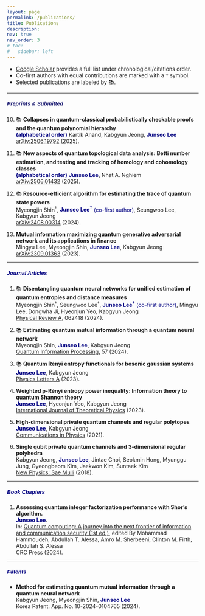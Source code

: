 ```yaml
---
layout: page
permalink: /publications/
title: Publications
description: 
nav: true
nav_order: 3
# toc:
#   sidebar: left
---
```

- [Google Scholar](https://scholar.google.co.kr/citations?user=mal5ZI8AAAAJ&hl=ko) provides a full list under chronological/citations order.
- Co-first authors with equal contributions are marked with a † symbol.
- Selected publications are labeled by :books:.

---
##### **<span style="color:#191970; font-family: Gill Sans, sans-serif;">Preprints & Submitted</span>**
10. :books: **Collapses in quantum-classical probabilistically checkable proofs and the quantum polynomial hierarchy<br>**
**<span style="color:navy">(alphabetical order)</span>** Kartik Anand, Kabgyun Jeong, **<span style="color:navy">Junseo Lee</span>**<br>
[arXiv:2506.19792](https://www.arxiv.org/abs/2506.19792) (2025). <br>

9. :books: **New aspects of quantum topological data analysis: Betti number estimation, and testing and tracking of homology and cohomology classes<br>**
**<span style="color:navy">(alphabetical order)</span>** **<span style="color:navy">Junseo Lee</span>**, Nhat A. Nghiem<br>
[arXiv:2506.01432](https://arxiv.org/abs/2506.01432) (2025). <br>

8. :books: **Resource-efficient algorithm for estimating the trace of quantum state powers<br>**
Myeongjin Shin<sup>†</sup>, **<span style="color:navy">Junseo Lee<sup>†</sup></span>** <span style="color:navy">(co-first author)</span>, Seungwoo Lee, Kabgyun Jeong<br>
[arXiv:2408.00314](https://arxiv.org/abs/2408.00314) (2024). <br>

7. **Mutual information maximizing quantum generative adversarial network and its applications in finance<br>**
Mingyu Lee, Myeongjin Shin, **<span style="color:navy">Junseo Lee</span>**, Kabgyun Jeong<br>
[arXiv:2309.01363](https://arxiv.org/abs/2309.01363) (2023). <br>

---
##### **<span style="color:navy; font-family: Gill Sans, sans-serif;">Journal Articles</span>**
1. :books: **Disentangling quantum neural networks for unified estimation of quantum entropies and distance measures<br>**
Myeongjin Shin<sup>†</sup>, Seungwoo Lee<sup>†</sup>, **<span style="color:navy">Junseo Lee<sup>†</sup></span>** <span style="color:navy">(co-first author)</span>, Mingyu Lee, Dongwha Ji, Hyeonjun Yeo, Kabgyun Jeong<br>
[Physical Review A](https://doi.org/10.1103/PhysRevA.110.062418), 062418 (2024).

1. :books: **Estimating quantum mutual information through a quantum neural network<br>**
Myeongjin Shin, **<span style="color:navy">Junseo Lee</span>**, Kabgyun Jeong<br>
[Quantum Information Processing](https://link.springer.com/article/10.1007/s11128-023-04253-1), 57 (2024).

1. :books: **Quantum Rényi entropy functionals for bosonic gaussian systems<br>**
**<span style="color:navy">Junseo Lee</span>**, Kabgyun Jeong<br>
[Physics Letters A](https://doi.org/10.1016/j.physleta.2023.129183) (2023).

1. **Weighted p-Rényi entropy power inequality: Information theory to quantum Shannon theory<br>**
**<span style="color:navy">Junseo Lee</span>**, Hyeonjun Yeo, Kabgyun Jeong<br>
[International Journal of Theoretical Physics](https://link.springer.com/article/10.1007/s10773-023-05512-8)  (2023).

1. **High-dimensional private quantum channels and regular polytopes<br>**
**<span style="color:navy">Junseo Lee</span>**, Kabgyun Jeong<br>
[Communications in Physics](https://vjs.ac.vn/index.php/cip/article/view/15762) (2021).

1. **Single qubit private quantum channels and 3-dimensional regular polyhedra<br>**
Kabgyun Jeong, **<span style="color:navy">Junseo Lee</span>**, Jintae Choi, Seokmin Hong, Myunggu Jung, Gyeongbeom Kim, Jaekwon Kim, Suntaek Kim<br>
[New Physics: Sae Mulli](https://doi.org/10.3938/NPSM.68.232) (2018).

---
##### **<span style="color:navy; font-family: Gill Sans, sans-serif;">Book Chapters</span>**
1. **Assessing quantum integer factorization performance with Shor’s algorithm.<br>**
**<span style="color:navy">Junseo Lee</span>**.<br>
In: [Quantum computing: A journey into the next frontier of information and communication security (1st ed.)](https://www.routledge.com/Quantum-Computing-A-Journey-into-the-Next-Frontier-of-Information-and-Communication-Security/Hammoudeh-Essa-Sherbeeni-Firth-Essa/p/book/9781032757056?srsltid=AfmBOoqNa09YBBHmjHjIlwlGIfv61lL3UNJdQM0H-QLQWWd9cH7tG4oe), edited By Mohammad Hammoudeh, Abdullah T. Alessa, Amro M. Sherbeeni, Clinton M. Firth, Abdullah S. Alessa<br>
CRC Press (2024).

---
##### **<span style="color:navy; font-family: Gill Sans, sans-serif;">Patents</span>**
- **Method for estimating quantum mutual information through a quantum neural network<br>**
Kabgyun Jeong, Myeongjin Shin, **<span style="color:navy">Junseo Lee</span>**<br>
Korea Patent: App. No. 10-2024-0104765 (2024).
